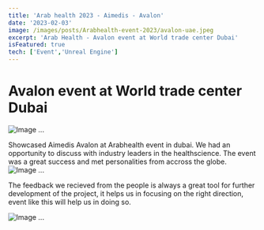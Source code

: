 ```yaml
---
title: 'Arab health 2023 - Aimedis - Avalon'
date: '2023-02-03'
image: /images/posts/Arabhealth-event-2023/avalon-uae.jpeg
excerpt: 'Arab Health - Avalon event at World trade center Dubai'
isFeatured: true
tech: ['Event','Unreal Engine']
---
```


# Avalon event at World trade center Dubai
![Image ...](/images/posts/Arabhealth-event-2023/avalon-uae.jpeg)



Showcased Aimedis Avalon at Arabhealth event in dubai. We had an opportunity to discuss with industry leaders in the healthscience. The event was a great success and met personalities from accross the globe.
![Image ...](/images/posts/Arabhealth-event-2023/arab-health-2023.jpeg)

The feedback we recieved from the people is always a great tool for further development of the project, it helps us in focusing on the right direction, event like this will help us in doing so.

![Image ...](/images/posts/Arabhealth-event-2023/Vr-showcase-avalon.jpeg)

